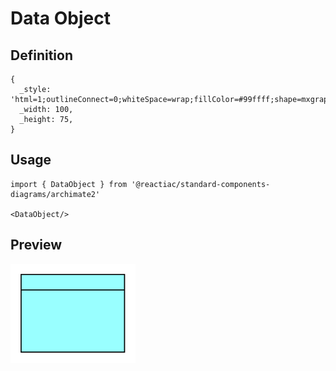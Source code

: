 # Data Object

## Definition

```
{
  _style: 'html=1;outlineConnect=0;whiteSpace=wrap;fillColor=#99ffff;shape=mxgraph.archimate.businessObject;overflow=fill',
  _width: 100,
  _height: 75,
}
```

## Usage

```
import { DataObject } from '@reactiac/standard-components-diagrams/archimate2'

<DataObject/>
```

## Preview

<img src="./data-object.png" width="200"/>
